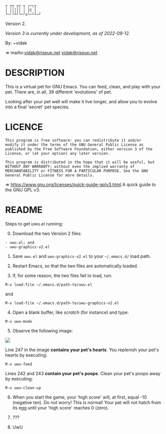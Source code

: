
```
┬ ┬┬ ┬┬ ┬ ┌─┐┬ 
│ │││││ │ ├┤ │ 
└─┘└┴┘└─┘o└─┘┴─┘
```

Version 2.

_Version 3 is currently under development, as of 2022-09-12._

By: ~vidak

=> mailto:vidak@riseup.net vidak@riseup.net

# DESCRIPTION

This is a virtual pet for GNU Emacs. You can feed, clean, and play
with your pet. There are, in all, 39 different 'evolutions' of pet.

Looking after your pet well will make it live longer, and allow you to
evolve into a final 'secret' pet species.

# LICENCE

``` 
This program is free software: you can redistribute it and/or
modify it under the terms of the GNU General Public License as
published by the Free Software Foundation, either version 3 of the
License, or (at your option) any later version.

This program is distributed in the hope that it will be useful, but
WITHOUT ANY WARRANTY; without even the implied warranty of
MERCHANTABILITY or FITNESS FOR A PARTICULAR PURPOSE. See the GNU
General Public License for more details.
```

=> https://www.gnu.org/licenses/quick-guide-gplv3.html A quick guide to the GNU GPL v3.

# README

Steps to get *uwu.el* running:

0. Download the two Version 2 files:

```
- uwu.el; and 
- uwu-graphics-v2.el
```

1. Save `uwu.el` and `uwu-graphics-v2.el` to your `~/.emacs.d/` load
  path.

2. Restart Emacs, so that the two files are automatically loaded.

3. If, for some reason, the two files fail to load, run:

```
M-x load-file ~/.emacs.d/path-to/uwu.el
```

and

```
M-x load-file ~/.emacs.d/path-to/uwu-graphics-v2.el
```

4. Open a blank buffer, like *scratch* (for instance) and type:

```
M-x uwu-mode
```

5. Observe the following image:

![](https://img.itch.zone/aW1nLzg2NDU3MzEucG5n/original/tnMX9I.png)

Line 247 in the image **contains your pet's hearts**. You replenish
your pet's hearts by executing:

```
M-x uwu-feed
```

Lines 242 and 243 **contain your pet's poops**. Clean your pet's poops
away by executing:

```
M-x uwu-clean-up
```

6. When you start the game, your 'high score' will, at first, equal
-10 (negative ten). Do not worry! This is normal! Your pet will not
hatch from its egg until your 'high score' reaches 0 (zero).

7. ???

8. UwU

